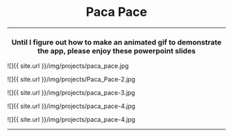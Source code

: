 
<center><h1>Paca Pace</h1></center>

-----

<center><h3>Until I figure out how to make an animated gif to demonstrate the app, please enjoy these powerpoint slides</h3></center>

![]{{ site.url }}/img/projects/paca_pace.jpg

![]{{ site.url }}/img/projects/Paca_Pace-2.jpg

![]{{ site.url }}/img/projects/paca_pace-3.jpg

![]{{ site.url }}/img/projects/paca_pace-4.jpg

![]{{ site.url }}/img/projects/paca_pace-4.jpg

-----
